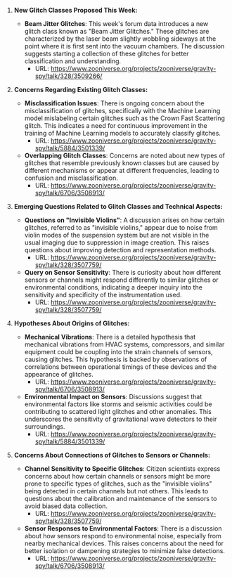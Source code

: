 1. **New Glitch Classes Proposed This Week:**
   - **Beam Jitter Glitches**: This week's forum data introduces a new glitch class known as "Beam Jitter Glitches." These glitches are characterized by the laser beam slightly wobbling sideways at the point where it is first sent into the vacuum chambers. The discussion suggests starting a collection of these glitches for better classification and understanding.
     - URL: https://www.zooniverse.org/projects/zooniverse/gravity-spy/talk/328/3509266/

2. **Concerns Regarding Existing Glitch Classes:**
   - **Misclassification Issues**: There is ongoing concern about the misclassification of glitches, specifically with the Machine Learning model mislabeling certain glitches such as the Crown Fast Scattering glitch. This indicates a need for continuous improvement in the training of Machine Learning models to accurately classify glitches.
     - URL: https://www.zooniverse.org/projects/zooniverse/gravity-spy/talk/5884/3501339/
   - **Overlapping Glitch Classes**: Concerns are noted about new types of glitches that resemble previously known classes but are caused by different mechanisms or appear at different frequencies, leading to confusion and misclassification.
     - URL: https://www.zooniverse.org/projects/zooniverse/gravity-spy/talk/6706/3508913/

3. **Emerging Questions Related to Glitch Classes and Technical Aspects:**
   - **Questions on "Invisible Violins"**: A discussion arises on how certain glitches, referred to as "invisible violins," appear due to noise from violin modes of the suspension system but are not visible in the usual imaging due to suppression in image creation. This raises questions about improving detection and representation methods.
     - URL: https://www.zooniverse.org/projects/zooniverse/gravity-spy/talk/328/3507759/
   - **Query on Sensor Sensitivity**: There is curiosity about how different sensors or channels might respond differently to similar glitches or environmental conditions, indicating a deeper inquiry into the sensitivity and specificity of the instrumentation used.
     - URL: https://www.zooniverse.org/projects/zooniverse/gravity-spy/talk/328/3507759/

4. **Hypotheses About Origins of Glitches:**
   - **Mechanical Vibrations**: There is a detailed hypothesis that mechanical vibrations from HVAC systems, compressors, and similar equipment could be coupling into the strain channels of sensors, causing glitches. This hypothesis is backed by observations of correlations between operational timings of these devices and the appearance of glitches.
     - URL: https://www.zooniverse.org/projects/zooniverse/gravity-spy/talk/6706/3508913/
   - **Environmental Impact on Sensors**: Discussions suggest that environmental factors like storms and seismic activities could be contributing to scattered light glitches and other anomalies. This underscores the sensitivity of gravitational wave detectors to their surroundings.
     - URL: https://www.zooniverse.org/projects/zooniverse/gravity-spy/talk/5884/3501339/

5. **Concerns About Connections of Glitches to Sensors or Channels:**
   - **Channel Sensitivity to Specific Glitches**: Citizen scientists express concerns about how certain channels or sensors might be more prone to specific types of glitches, such as the "invisible violins" being detected in certain channels but not others. This leads to questions about the calibration and maintenance of the sensors to avoid biased data collection.
     - URL: https://www.zooniverse.org/projects/zooniverse/gravity-spy/talk/328/3507759/
   - **Sensor Responses to Environmental Factors**: There is a discussion about how sensors respond to environmental noise, especially from nearby mechanical devices. This raises concerns about the need for better isolation or dampening strategies to minimize false detections.
     - URL: https://www.zooniverse.org/projects/zooniverse/gravity-spy/talk/6706/3508913/